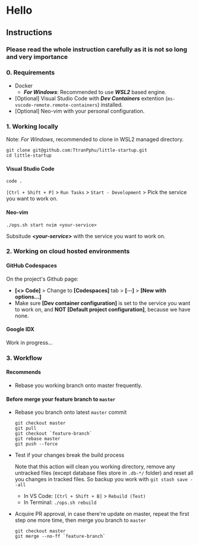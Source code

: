 # Hello

## Instructions

### Please read the whole instruction carefully as it is not so long and very importance

### 0. Requirements

- Docker
  - **_For Windows_**: Recommended to use **_WSL2_** based engine.
- [Optional] Visual Studio Code with **_Dev Containers_** extention
  (`ms-vscode-remote.remote-containers`) installed.
- [Optional] Neo-vim with your personal configuration.

### 1. Working locally

Note: _For Windows_, recommended to clone in WSL2 managed directory.

```shell
git clone git@github.com:TtranPphu/little-startup.git
cd little-startup
```

#### Visual Studio Code

```shell
code .
```

`[Ctrl + Shift + P]` > `Run Tasks` > `Start - Development` > Pick the service you want to work on.

#### Neo-vim

```shell
./ops.sh start nvim <your-service>
```

Subsitude **_\<your-service\>_** with the service you want to work on.

### 2. Working on cloud hosted environments

#### GitHub Codespaces

On the project's Github page:

- **[<> Code]** > Change to **[Codespaces]** tab > **[⋯]** > **[New with options...]**
- Make sure **[Dev container configuration]** is set to the service you want to work on,
and **NOT** **[Default project configuration]**, because we have none.

#### Google IDX

Work in progress...

### 3. Workflow

#### Recommends

- Rebase you working branch onto master frequently.

#### Before merge your feature branch to `master`

- Rebase you branch onto latest `master` commit

  ```shell
  git checkout master
  git pull
  git checkout `feature-branch`
  git rebase master
  git push --force
  ```

- Test if your changes break the build process

  Note that this action will clean you working directory, remove any untracked files (except database files store in `.db-*/` folder) and reset all you changes in tracked files. So backup you work with `git stash save --all`

  - In VS Code: `[Ctrl + Shift + B]` > `Rebuild (Test)`
  - In Terminal: `./ops.sh rebuild`

- Acquire PR approval, in case there're update on master, repeat the first step one more time, then merge you branch to `master`

  ```shell
  git checkout master
  git merge --no-ff `feature-branch`
  ```
